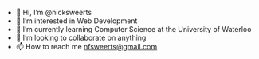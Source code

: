 - 👋 Hi, I’m @nicksweerts
- 👀 I’m interested in Web Development
- 🌱 I’m currently learning Computer Science at the University of Waterloo
- 💞️ I’m looking to collaborate on anything
- 📫 How to reach me nfsweerts@gmail.com
